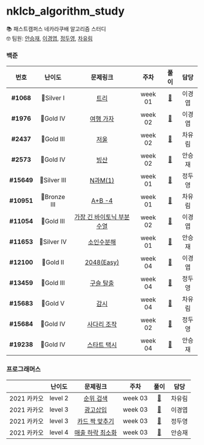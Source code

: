 # nklcb_algorithm_study

📚 패스트캠퍼스 네카라쿠배 알고리즘 스터디  
🤓 팀원: [안승재](https://github.com/getState), [이경엽](https://github.com/kyupkyup), [정두영](https://github.com/dooyeong20), [차유림](https://github.com/chacha912)

### 백준

|    번호    |    난이도    |                              문제링크                               |  주차   |                   풀이                    |  담당  |
| :--------: | :----------: | :-----------------------------------------------------------------: | :-----: | :---------------------------------------: | :----: |
| **#1068**  |  🥈Silver I  |            [트리](https://www.acmicpc.net/problem/1068)             | week 01 |       [📂](./week01/BOJ_1068_트리)        | 이경엽 |
| **#1976**  |  🥇Gold IV   |          [여행 가자](https://www.acmicpc.net/problem/1976)          | week 02 |     [📂](./week02/BOJ_1976_여행가자)      | 이경엽 |
| **#2437**  |  🥇Gold III  |            [저울](https://www.acmicpc.net/problem/2437)             | week 02 |       [📂](./week02/BOJ_2437_저울)        | 차유림 |
| **#2573**  |  🥇Gold IV   |            [빙산](https://www.acmicpc.net/problem/2573)             | week 02 |       [📂](./week02/BOJ_2573_빙산)        | 안승재 |
| **#15649** | 🥈Silver III |          [N과M(1)](https://www.acmicpc.net/problem/15649)           | week 01 |    [📂](<./week01/BOJ_15649_N과M(1)>)     | 정두영 |
| **#10951** | 🥉Bronze III |           [A+B -4](https://www.acmicpc.net/problem/10951)           | week 01 |      [📂](./week01/BOJ_10951_A+B-4)       | 차유림 |
| **#11054** |  🥇Gold III  | [가장 긴 바이토닉 부분 수열](https://www.acmicpc.net/problem/11054) | week 02 | [📂](./week02/BOJ_11054_바이토닉부분수열) | 이경엽 |
| **#11653** | 🥈Silver IV  |         [소인수분해](https://www.acmicpc.net/problem/11653)         | week 01 |    [📂](./week01/BOJ_11653_소인수분해)    | 안승재 |
| **#12100** |  🥇Gold II   |         [2048(Easy)](https://www.acmicpc.net/problem/12100)         | week 04 |        [📂](./BOJ_12100_2048_Easy)        | 이경엽 |
| **#13459** |  🥇Gold III  |         [구슬 탈출](https://www.acmicpc.net/problem/13459)          | week 04 |        [📂](./BOJ_13459_구슬탈출)         | 정두영 |
| **#15683** |   🥇Gold V   |            [감시](https://www.acmicpc.net/problem/15683)            | week 04 |          [📂](./BOJ_15683_감시)           | 차유림 |
| **#15684** |  🥇Gold IV   |        [사다리 조작](https://www.acmicpc.net/problem/15684)         | week 02 |    [📂](./week02/BOJ_15684_사다리조작)    | 정두영 |
| **#19238** |  🥇Gold IV   |        [스타트 택시](https://www.acmicpc.net/problem/19238)         | week 04 |       [📂](./BOJ_19238_스타트택시)        | 안승재 |

### 프로그래머스

|   &nbsp;    | 난이도  |                                   문제링크                                   |  주차   |                풀이                |  담당  |
| :---------: | :-----: | :--------------------------------------------------------------------------: | :-----: | :--------------------------------: | :----: |
| 2021 카카오 | level 2 |    [순위 검색](https://programmers.co.kr/learn/courses/30/lessons/72412)     | week 03 | [📂](./week03/programmers_kakao_3) | 차유림 |
| 2021 카카오 | level 3 |     [광고삽입](https://programmers.co.kr/learn/courses/30/lessons/72414)     | week 03 | [📂](./week03/programmers_kakao_5) | 이경엽 |
| 2021 카카오 | level 3 |  [카드 짝 맞추기](https://programmers.co.kr/learn/courses/30/lessons/72415)  | week 03 | [📂](./week03/programmers_kakao_6) | 정두영 |
| 2021 카카오 | level 4 | [매출 하락 최소화](https://programmers.co.kr/learn/courses/30/lessons/72416) | week 03 | [📂](./week03/programmers_kakao_7) | 안승재 |
